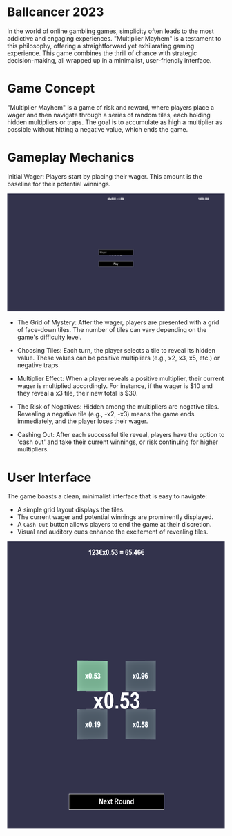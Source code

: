 # Ballcancer 2023

In the world of online gambling games, simplicity often leads to the most addictive and engaging experiences. "Multiplier Mayhem" is a testament to this philosophy, offering a straightforward yet exhilarating gaming experience. This game combines the thrill of chance with strategic decision-making, all wrapped up in a minimalist, user-friendly interface.

# Game Concept
"Multiplier Mayhem" is a game of risk and reward, where players place a wager and then navigate through a series of random tiles, each holding hidden multipliers or traps. The goal is to accumulate as high a multiplier as possible without hitting a negative value, which ends the game.

# Gameplay Mechanics
Initial Wager: Players start by placing their wager. This amount is the baseline for their potential winnings.

![](./static/img/balls1.png)

- The Grid of Mystery: After the wager, players are presented with a grid of face-down tiles. The number of tiles can vary depending on the game's difficulty level.

- Choosing Tiles: Each turn, the player selects a tile to reveal its hidden value. These values can be positive multipliers (e.g., x2, x3, x5, etc.) or negative traps.

- Multiplier Effect: When a player reveals a positive multiplier, their current wager is multiplied accordingly. For instance, if the wager is $10 and they reveal a x3 tile, their new total is $30.

- The Risk of Negatives: Hidden among the multipliers are negative tiles. Revealing a negative tile (e.g., -x2, -x3) means the game ends immediately, and the player loses their wager.

- Cashing Out: After each successful tile reveal, players have the option to 'cash out' and take their current winnings, or risk continuing for higher multipliers.

# User Interface
The game boasts a clean, minimalist interface that is easy to navigate:

- A simple grid layout displays the tiles.
- The current wager and potential winnings are prominently displayed.
- A `Cash Out` button allows players to end the game at their discretion.
- Visual and auditory cues enhance the excitement of revealing tiles.

![](./static/img/balls2.png)

